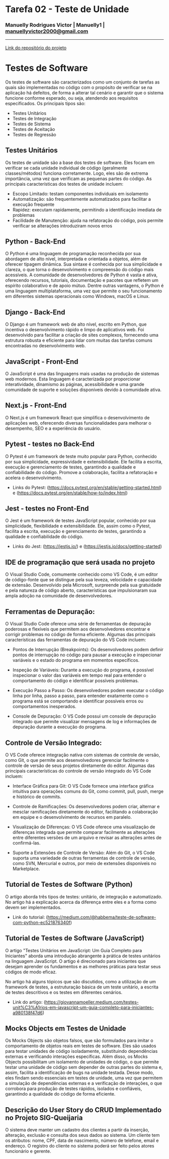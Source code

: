 # Tarefa 02 - Teste de Unidade

### Manuelly Rodrigues Victor | Manuelly1 | manuellyvictor2000@gmail.com <hr> 

[Link do repositório do projeto](https://github.com/melquetrindade/sigQueijaria.git)

# Testes de Software

Os testes de software são caracterizados como um conjunto de tarefas as quais são implementadas no código com o propósito de verificar se na aplicação há defeitos, de forma a alterar tal cenário e garantir que o sistema funcione conforme esperado, ou seja, atendendo aos requisitos especificados. Os principais tipos são:

* Testes Unitários
* Testes de Integração
* Testes de Sistema
* Testes de Aceitação
* Testes de Regressão

## Testes Unitários

Os testes de unidade são a base dos testes de software. Eles focam em verificar se cada unidade individual de código (geralmente classes/métodos) funciona corretamente. Logo, eles são de extrema importância, uma vez que verificam as pequenas partes do código. As principais características dos testes de unidade incluem:

* Escopo Limitado: testam componentes individuais em isolamento
* Automatização: são frequentemente automatizados para facilitar a execução frequente
* Rapidez: executam rapidamente, permitindo a identificação imediata de problemas
* Facilidade de Manutenção: ajuda na refatoração do código, pois permite verificar se alterações introduziram novos erros

## Python - Back-End

O Python é uma linguagem de programação reconhecida por sua abordagem de alto nível, interpretada e orientada a objetos, além de oferecer tipagem dinâmica. Sua sintaxe é conhecida por sua simplicidade e clareza, o que torna o desenvolvimento e compreensão do código mais acessíveis. A comunidade de desenvolvedores de Python é vasta e ativa, oferecendo recursos, tutoriais, documentação e pacotes que refletem um espírito colaborativo e de apoio mútuo. Dentre outras vantagens, o Python é uma linguagem multiplataforma, uma vez que permite o seu funcionamento em diferentes sistemas operacionais como Windows, macOS e Linux.

## Django - Back-End

O Django é um framework web de alto nível, escrito em Python, que incentiva o desenvolvimento rápido e limpo de aplicativos web. Foi desenvolvido para facilitar a criação de sites complexos, fornecendo uma estrutura robusta e eficiente para lidar com muitas das tarefas comuns encontradas no desenvolvimento web.

## JavaScript - Front-End

O JavaScript é uma das linguagens mais usadas na produção de sistemas web modernos. Esta linguagem é caracterizada por proporcionar interatividade, dinamismo às páginas, acessibilidade e uma grande comunidade de suporte e soluções disponíveis devido à comunidade ativa. 

## Next.js - Front-End

O Next.js é um framework React que simplifica o desenvolvimento de aplicações web, oferecendo diversas funcionalidades para melhorar o desempenho, SEO e a experiência do usuário. 

## Pytest - testes no Back-End

O Pytest é um framework de teste muito popular para Python, conhecido por sua simplicidade, expressividade e extensibilidade. Ele facilita a escrita, execução e gerenciamento de testes, garantindo a qualidade e confiabilidade do código. Promove a colaboração, facilita a refatoração e acelera o desenvolvimento.

* Links do Pytest: (https://docs.pytest.org/en/stable/getting-started.html) e (https://docs.pytest.org/en/stable/how-to/index.html)

## Jest - testes no Front-End

O Jest é um framework de testes JavaScript popular, conhecido por sua simplicidade, flexibilidade e extensibilidade. Ele, assim como o Pytest, facilita a escrita, execução e gerenciamento de testes, garantindo a qualidade e confiabilidade do código. 

* Links do Jest: (https://jestjs.io/) e (https://jestjs.io/docs/getting-started)

## IDE de programação que será usada no projeto 

O Visual Studio Code, comumente conhecido como VS Code, é um editor de código-fonte que se distingue pela sua leveza, velocidade e capacidade de extensão. Desenvolvido pela Microsoft, surpreende pela sua gratuidade e pela natureza de código aberto, características que impulsionaram sua ampla adoção na comunidade de desenvolvedores. 

## Ferramentas de Depuração:

O Visual Studio Code oferece uma série de ferramentas de depuração poderosas e flexíveis que permitem aos desenvolvedores encontrar e corrigir problemas no código de forma eficiente. Algumas das principais características das ferramentas de depuração do VS Code incluem:

* Pontos de Interrupção (Breakpoints): Os desenvolvedores podem definir pontos de interrupção no código para pausar a execução e inspecionar variáveis e o estado do programa em momentos específicos.

* Inspeção de Variáveis: Durante a execução do programa, é possível inspecionar o valor das variáveis em tempo real para entender o comportamento do código e identificar possíveis problemas.

* Execução Passo a Passo: Os desenvolvedores podem executar o código linha por linha, passo a passo, para entender exatamente como o programa está se comportando e identificar possíveis erros ou comportamentos inesperados.

* Console de Depuração: O VS Code possui um console de depuração integrado que permite visualizar mensagens de log e informações de depuração durante a execução do programa.

## Controle de Versão Integrado:

O VS Code oferece integração nativa com sistemas de controle de versão, como Git, o que permite aos desenvolvedores gerenciar facilmente o controle de versão de seus projetos diretamente do editor. Algumas das principais características do controle de versão integrado do VS Code incluem:

* Interface Gráfica para Git: O VS Code fornece uma interface gráfica intuitiva para operações comuns do Git, como commit, pull, push, merge e histórico de commits.

* Controle de Ramificações: Os desenvolvedores podem criar, alternar e mesclar ramificações diretamente do editor, facilitando a colaboração em equipe e o desenvolvimento de recursos em paralelo.

* Visualização de Diferenças: O VS Code oferece uma visualização de diferenças integrada que permite comparar facilmente as alterações entre diferentes versões de um arquivo e revisar as alterações antes de confirmá-las.

* Suporte a Extensões de Controle de Versão: Além do Git, o VS Code suporta uma variedade de outras ferramentas de controle de versão, como SVN, Mercurial e outros, por meio de extensões disponíveis no Marketplace.

## Tutorial de Testes de Software (Python)

O artigo aborda três tipos de testes: unitário, de integração e automatizado. No artigo há a explicação acerca da diferença entre eles e a forma como devem ser implementados.

* Link do tutorial: (https://medium.com/@habbema/teste-de-software-com-python-ec521876340f)

## Tutorial de Testes de Software (JavaScript)

O artigo "Testes Unitários em JavaScript: Um Guia Completo para Iniciantes" aborda uma introdução abrangente à prática de testes unitários na linguagem JavaScript. O artigo é direcionado para iniciantes que desejam aprender os fundamentos e as melhores práticas para testar seus códigos de modo eficaz.

No artigo há alguns tópicos que são discutidos, como a utilização de um framework de testes, a estruturação básica de um teste unitário, a escrita de testes descritivos e os testes em diferentes cenários.

* Link do artigo: (https://giovannamoeller.medium.com/testes-unit%C3%A1rios-em-javascript-um-guia-completo-para-iniciantes-a980138f47d6)

## Mocks Objects em Testes de Unidade

Os Mocks Objects são objetos falsos, que são formulados para imitar o comportamento de objetos reais em testes de software. Eles são usados para testar unidades de código isoladamente, substituindo dependências externas e verificando interações específicas. Além disso, os Mocks Objects possibilitam um isolamento de unidades de código, o que permite testar uma unidade de código sem depender de outras partes do sistema e, assim, facilita a identificação de bugs na unidade testada. Desse modo, eles findam sendo essenciais em testes de unidade, uma vez que permitem a simulação de dependências externas e a verificação de interações, o que corrobora para produção de testes rápidos, isolados e confiáveis, garantindo a qualidade do código de forma eficiente.

## Descrição do User Story do CRUD Implementado no Projeto SIG-Queijaria

O sistema deve manter um cadastro dos clientes a partir da inserção, alteração, exclusão e consulta dos seus dados ao sistema. Um cliente tem os atributos: nome, CPF, data de nascimento, número de telefone, email e endereço. O registro do cliente no sistema poderá ser feito pelos atores funcionário e gerente.
